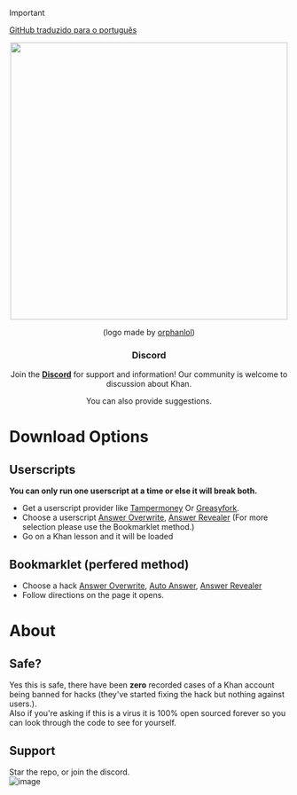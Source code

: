 > [!IMPORTANT]
> [GitHub traduzido para o português](https://github.com/ilytobias/Khan-Destroyer/tree/main/portuguese)

<div align="center">
  <img src="https://github.com/ilytobias/Khan-Destroyer/assets/165577429/fcd7fa24-a62c-46c8-bc02-78463bd4c64a" width="500" height="500"></img>

  (logo made by [orphanlol](https://github.com/orphanlol))

  ### Discord

  Join the **[Discord](https://discord.gg/hzhbfcThbq)** for support and information! Our community is welcome to discussion about Khan.

  You can also provide suggestions.
</div>

# Download Options
## Userscripts
**You can only run one userscript at a time or else it will break both.**
<br>

* Get a userscript provider like [Tampermoney](https://chromewebstore.google.com/detail/tampermonkey/dhdgffkkebhmkfjojejmpbldmpobfkfo) Or [Greasyfork](https://addons.mozilla.org/en-US/firefox/addon/greasemonkey/).
* Choose a userscript [Answer Overwrite](https://github.com/ilytobias/Khan-Destroyer/raw/main/cheats/overwrite.user.js), [Answer Revealer](https://github.com/ilytobias/Khan-Destroyer/raw/main/cheats/revealer.user.js) (For more selection please use the Bookmarklet method.)
* Go on a Khan lesson and it will be loaded
  
## Bookmarklet (perfered method)

* Choose a hack [Answer Overwrite](https://github.com/ilytobias/Khan-Destroyer/blob/main/cheats/answer_overwrite.md), [Auto Answer](https://github.com/ilytobias/Khan-Destroyer/blob/main/cheats/auto_answer.md), [Answer Revealer](https://github.com/ilytobias/Khan-Destroyer/blob/main/cheats/show_answers.md)
* Follow directions on the page it opens. 

# About

## Safe?
Yes this is safe, there have been **zero** recorded cases of a Khan account being banned for hacks (they've started fixing the hack but nothing against users.). <br>
Also if you're asking if this is a virus it is 100% open sourced forever so you can look through the code to see for yourself. <br>

## Support
Star the repo, or join the discord.
<br>
![image](https://github.com/ilytobias/Khan-Destroyer/assets/165577429/673061fc-c131-423b-a81b-daf862b96493)

